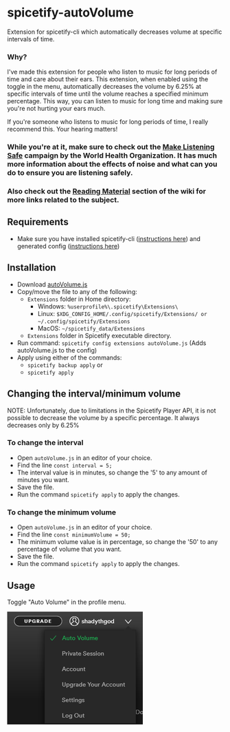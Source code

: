 # spicetify-autoVolume
Extension for spicetify-cli which automatically decreases volume at specific intervals of time.

### Why?
I've made this extension for people who listen to music for long periods of time and care about their ears. This extension, when enabled using the toggle in the menu, automatically decreases the volume by 6.25% at specific intervals of time until the volume reaches a specified minimum percentage. This way, you can listen to music for long time and making sure you're not hurting your ears much.

If you're someone who listens to music for long periods of time, I really recommend this. Your hearing matters!

### While you're at it, make sure to check out the **[Make Listening Safe](http://www.who.int/pbd/deafness/activities/MLS_Brochure_English_lowres_for_web.pdf?ua=1)** campaign by the World Health Organization. It has much more information about the effects of noise and what can you do to ensure you are listening safely.
### Also check out the [Reading Material](https://github.com/ShadyThGod/spicetify-autoVolume/wiki/Reading-Material) section of the wiki for more links related to the subject.

## Requirements
- Make sure you have installed spicetify-cli ([instructions here](https://github.com/khanhas/spicetify-cli/wiki/Installation)) and generated config ([instructions here](https://github.com/khanhas/spicetify-cli/wiki/Basic-Usage))

## Installation
- Download [autoVolume.js](https://github.com/ShadyThGod/spicetify-autoVolume/raw/master/autoVolume.js)
- Copy/move the file to any of the following:
  - `Extensions` folder in Home directory:
    - Windows: `%userprofile%\.spicetify\Extensions\`
    - Linux: `$XDG_CONFIG_HOME/.config/spicetify/Extensions/ or ~/.config/spicetify/Extensions`
    - MacOS: `~/spicetify_data/Extensions`
  - `Extensions` folder in Spicetify executable directory.
- Run command: `spicetify config extensions autoVolume.js` (Adds autoVolume.js to the config)
- Apply using either of the commands:
  - `spicetify backup apply`
  or
  - `spicetify apply`

## Changing the interval/minimum volume

NOTE: Unfortunately, due to limitations in the Spicetify Player API, it is not possible to decrease the volume by a specific percentage. It always decreases only by 6.25%

### To change the interval

- Open `autoVolume.js` in an editor of your choice.
- Find the line `const interval = 5;`
- The interval value is in minutes, so change the '5' to any amount of minutes you want.
- Save the file.
- Run the command `spicetify apply` to apply the changes.

### To change the minimum volume

- Open `autoVolume.js` in an editor of your choice.
- Find the line `const minimumVolume = 50;`
- The minimum volume value is in percentage, so change the '50' to any percentage of volume that you want.
- Save the file.
- Run the command `spicetify apply` to apply the changes.

## Usage
Toggle "Auto Volume" in the profile menu.

![autoVolume Screenshot](https://github.com/ShadyThGod/spicetify-autoVolume/raw/master/autoVolume-screenshot.png)
